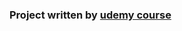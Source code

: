 ### Project written by <a href="https://www.udemy.com/course/build-an-app-with-aspnet-core-and-angular-from-scratch/" target="_black"> udemy course</a>
